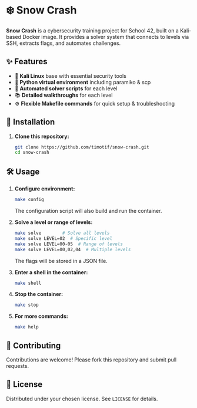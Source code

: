 # ❄️ Snow Crash

**Snow Crash** is a cybersecurity training project for School 42, built on a Kali-based Docker image. It provides a solver system that connects to levels via SSH, extracts flags, and automates challenges.

## ✨ Features
- 🐧 **Kali Linux** base with essential security tools  
- 🐍 **Python virtual environment** including paramiko & scp  
- 🤖 **Automated solver scripts** for each level  
- 📚 **Detailed walkthroughs** for each level  
- ⚙️ **Flexible Makefile commands** for quick setup & troubleshooting

## 🚀 Installation
1. **Clone this repository:**  
   ```bash
   git clone https://github.com/timotif/snow-crash.git
   cd snow-crash
   ```

## 🛠️ Usage
1. **Configure environment:**  
   ```bash
   make config
   ```
   The configuration script will also build and run the container.

2. **Solve a level or range of levels:**  
   ```bash
   make solve        # Solve all levels
   make solve LEVEL=02  # Specific level
   make solve LEVEL=00-05  # Range of levels
   make solve LEVEL=00,02,04  # Multiple levels
   ```
   The flags will be stored in a JSON file.
   
3. **Enter a shell in the container:**  
   ```bash
   make shell
   ```
4. **Stop the container:**  
   ```bash
   make stop
   ```
5. **For more commands:**  
   ```bash
   make help
   ```

## 🤝 Contributing
Contributions are welcome! Please fork this repository and submit pull requests.

## 📜 License
Distributed under your chosen license. See `LICENSE` for details.
